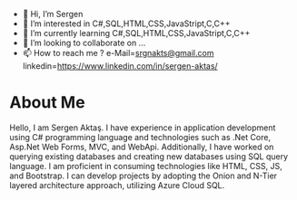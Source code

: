 - 👋 Hi, I’m Sergen
- 👀 I’m interested in C#,SQL,HTML,CSS,JavaStript,C,C++
- 🌱 I’m currently learning C#,SQL,HTML,CSS,JavaStript,C,C++
- 💞️ I’m looking to collaborate on ...
- 📫 How to reach me ?
e-Mail=srgnakts@gmail.com
linkedin=https://www.linkedin.com/in/sergen-aktas/

# About Me
Hello, I am Sergen Aktaş. 
I have experience in application development using C# programming language and technologies such as .Net Core, Asp.Net Web Forms, MVC, and WebApi. Additionally, 
I have worked on querying existing databases and creating new databases using SQL query language.
I am proficient in consuming technologies like HTML, CSS, JS, and Bootstrap.
I can develop projects by adopting the Onion and N-Tier layered architecture approach, utilizing Azure Cloud SQL.
